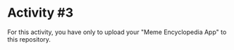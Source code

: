 # Activity #3

For this activity, you have only to upload your "Meme Encyclopedia App" to this repository.
